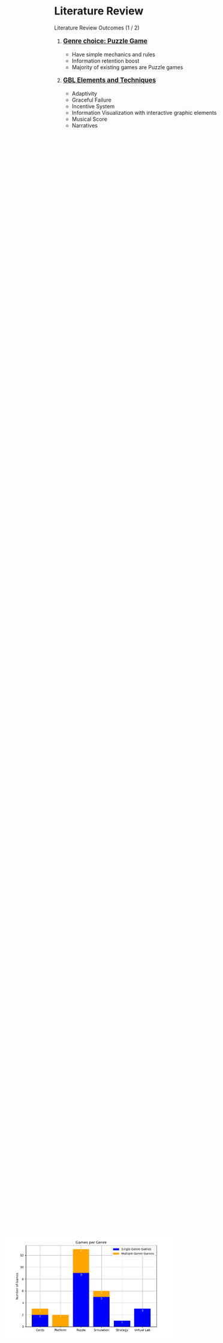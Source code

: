 # Literature Review

<p class='slide-subtitle'>Literature Review Outcomes (1 / 2)</p>

<div class='section-wrapper'>
  <ol class='ol-flex'>
    <li><p>Genre choice: Puzzle Game</p>
      <ul>
        <li v-click>Have simple mechanics and rules</li>
        <li v-click>Information retention boost</li>
        <li v-click>Majority of existing games are Puzzle games</li>
      </ul>
    </li>
    <li v-click='+4'><p>GBL Elements and Techniques</p>
      <ul>
        <li v-click='+5'>Adaptivity</li>
        <li v-click='+5'>Graceful Failure</li>
        <li v-click='+6'>Incentive System</li>
        <li v-click='+6'>Information Visualization with interactive graphic elements</li>
        <li v-click='+7'>Musical Score</li>
        <li v-click='+7'>Narratives</li>
      </ul>
    </li>
  </ol>
</div>

<div v-click='+3' class='img-wrapper grey-shadow rounded-md'>
  <img src='../assets/games_per_genre.png' class='rounded-md'/>
</div>

<style>
  ol > li > p {
    font-weight: bold;
    font-size: larger;
    text-decoration: underline;
  }

  .img-wrapper {
    width: max-content;
    position: absolute;
    left: 10%;
    bottom: 9%;
  }

  img {
    width: 450px;
  }
</style>
